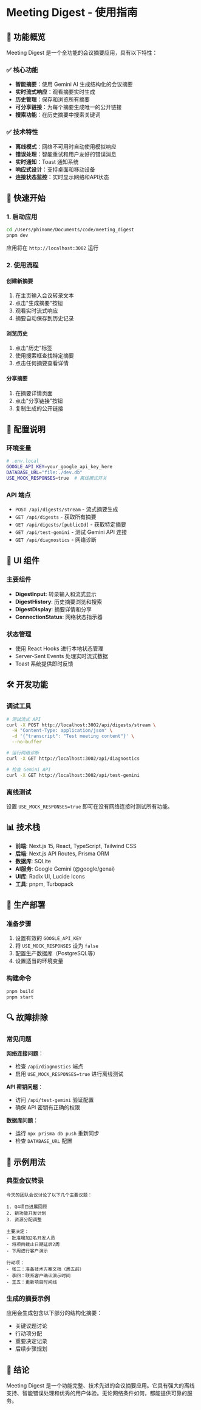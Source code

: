 # Meeting Digest - 使用指南

## 🎯 功能概览

Meeting Digest 是一个全功能的会议摘要应用，具有以下特性：

### ✅ 核心功能
- **智能摘要**：使用 Gemini AI 生成结构化的会议摘要
- **实时流式响应**：观看摘要实时生成
- **历史管理**：保存和浏览所有摘要
- **可分享链接**：为每个摘要生成唯一的公开链接
- **搜索功能**：在历史摘要中搜索关键词

### ✅ 技术特性
- **离线模式**：网络不可用时自动使用模拟响应
- **错误处理**：智能重试和用户友好的错误消息
- **实时通知**：Toast 通知系统
- **响应式设计**：支持桌面和移动设备
- **连接状态监控**：实时显示网络和API状态

## 🚀 快速开始

### 1. 启动应用
```bash
cd /Users/phinome/Documents/code/meeting_digest
pnpm dev
```
应用将在 `http://localhost:3002` 运行

### 2. 使用流程

#### 创建新摘要
1. 在主页输入会议转录文本
2. 点击"生成摘要"按钮
3. 观看实时流式响应
4. 摘要自动保存到历史记录

#### 浏览历史
1. 点击"历史"标签
2. 使用搜索框查找特定摘要
3. 点击任何摘要查看详情

#### 分享摘要
1. 在摘要详情页面
2. 点击"分享链接"按钮
3. 复制生成的公开链接

## 🔧 配置说明

### 环境变量
```bash
# .env.local
GOOGLE_API_KEY=your_google_api_key_here
DATABASE_URL="file:./dev.db"
USE_MOCK_RESPONSES=true  # 离线模式开关
```

### API 端点
- `POST /api/digests/stream` - 流式摘要生成
- `GET /api/digests` - 获取所有摘要
- `GET /api/digests/[publicId]` - 获取特定摘要
- `GET /api/test-gemini` - 测试 Gemini API 连接
- `GET /api/diagnostics` - 网络诊断

## 🎨 UI 组件

### 主要组件
- **DigestInput**: 转录输入和流式显示
- **DigestHistory**: 历史摘要浏览和搜索
- **DigestDisplay**: 摘要详情和分享
- **ConnectionStatus**: 网络状态指示器

### 状态管理
- 使用 React Hooks 进行本地状态管理
- Server-Sent Events 处理实时流式数据
- Toast 系统提供即时反馈

## 🛠️ 开发功能

### 调试工具
```bash
# 测试流式 API
curl -X POST http://localhost:3002/api/digests/stream \
  -H "Content-Type: application/json" \
  -d '{"transcript": "Test meeting content"}' \
  --no-buffer

# 运行网络诊断
curl -X GET http://localhost:3002/api/diagnostics

# 检查 Gemini API
curl -X GET http://localhost:3002/api/test-gemini
```

### 离线测试
设置 `USE_MOCK_RESPONSES=true` 即可在没有网络连接时测试所有功能。

## 📊 技术栈

- **前端**: Next.js 15, React, TypeScript, Tailwind CSS
- **后端**: Next.js API Routes, Prisma ORM
- **数据库**: SQLite
- **AI服务**: Google Gemini (@google/genai)
- **UI库**: Radix UI, Lucide Icons
- **工具**: pnpm, Turbopack

## 🚀 生产部署

### 准备步骤
1. 设置有效的 `GOOGLE_API_KEY`
2. 将 `USE_MOCK_RESPONSES` 设为 `false`
3. 配置生产数据库（PostgreSQL等）
4. 设置适当的环境变量

### 构建命令
```bash
pnpm build
pnpm start
```

## 🔍 故障排除

### 常见问题

**网络连接问题**：
- 检查 `/api/diagnostics` 端点
- 启用 `USE_MOCK_RESPONSES=true` 进行离线测试

**API 密钥问题**：
- 访问 `/api/test-gemini` 验证配置
- 确保 API 密钥有正确的权限

**数据库问题**：
- 运行 `npx prisma db push` 重新同步
- 检查 `DATABASE_URL` 配置

## 📝 示例用法

### 典型会议转录
```
今天的团队会议讨论了以下几个主要议题：

1. Q4项目进展回顾
2. 新功能开发计划
3. 资源分配调整

主要决定：
- 批准增加2名开发人员
- 将项目截止日期延后2周
- 下周进行客户演示

行动项：
- 张三：准备技术方案文档（周五前）
- 李四：联系客户确认演示时间
- 王五：更新项目时间线
```

### 生成的摘要示例
应用会生成包含以下部分的结构化摘要：
- 关键议题讨论
- 行动项分配
- 重要决定记录
- 后续步骤规划

## 🎉 结论

Meeting Digest 是一个功能完整、技术先进的会议摘要应用。它具有强大的离线支持、智能错误处理和优秀的用户体验。无论网络条件如何，都能提供可靠的服务。
